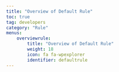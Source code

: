 ```yaml
---
title: "Overview of Default Rule"
toc: true
tag: developers
category: "Rule"
menus: 
    overviewrule:
        title: "Overview of Default Rule"
        weight: 18
        icon: fa fa-wpexplorer
        identifier: defaultrule
---
```



